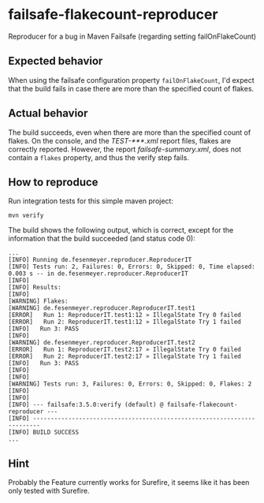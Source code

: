 # failsafe-flakecount-reproducer
Reproducer for a bug in Maven Failsafe (regarding setting failOnFlakeCount)

## Expected behavior
When using the failsafe configuration property `failOnFlakeCount`, I'd expect that the build fails in case there are
more than the specified count of flakes.

## Actual behavior
The build succeeds, even when there are more than the specified count of flakes.
On the console, and the _TEST-***.xml_ report files, flakes are correctly reported.
However, the report _failsafe-summary.xml_, does not contain a `flakes` property, and thus the verify step fails.


## How to reproduce

Run integration tests for this simple maven project:

```
mvn verify
```

The build shows the following output, which is correct, except for the information that the build succeeded
(and status code 0):

```
...
[INFO] Running de.fesenmeyer.reproducer.ReproducerIT
[INFO] Tests run: 2, Failures: 0, Errors: 0, Skipped: 0, Time elapsed: 0.003 s -- in de.fesenmeyer.reproducer.ReproducerIT
[INFO] 
[INFO] Results:
[INFO] 
[WARNING] Flakes: 
[WARNING] de.fesenmeyer.reproducer.ReproducerIT.test1
[ERROR]   Run 1: ReproducerIT.test1:12 » IllegalState Try 0 failed
[ERROR]   Run 2: ReproducerIT.test1:12 » IllegalState Try 1 failed
[INFO]   Run 3: PASS
[INFO] 
[WARNING] de.fesenmeyer.reproducer.ReproducerIT.test2
[ERROR]   Run 1: ReproducerIT.test2:17 » IllegalState Try 0 failed
[ERROR]   Run 2: ReproducerIT.test2:17 » IllegalState Try 1 failed
[INFO]   Run 3: PASS
[INFO] 
[INFO] 
[WARNING] Tests run: 3, Failures: 0, Errors: 0, Skipped: 0, Flakes: 2
[INFO] 
[INFO] 
[INFO] --- failsafe:3.5.0:verify (default) @ failsafe-flakecount-reproducer ---
[INFO] ------------------------------------------------------------------------
[INFO] BUILD SUCCESS
...
```

## Hint
Probably the Feature currently works for Surefire, it seems like it has been only tested with Surefire.